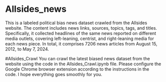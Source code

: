 # Allsides_news
This is a labeled political bias news dataset crawled from the Allsides website. The content includes news links, sources, topics, tags, and titles. Specifically, it collected headlines of the same news reported on different media outlets, covering left-leaning, centrist, and right-leaning media for each news piece. In total, it comprises 7206 news articles from August 15, 2012, to May 7, 2024.

#Allsides_Crawl
You can crawl the latest biased news dataset from the website using the code in the Allsides_Crawl.ipynb file. Please configure the Google Chrome browser extension according to the instructions in the code. I hope everything goes smoothly for you.
